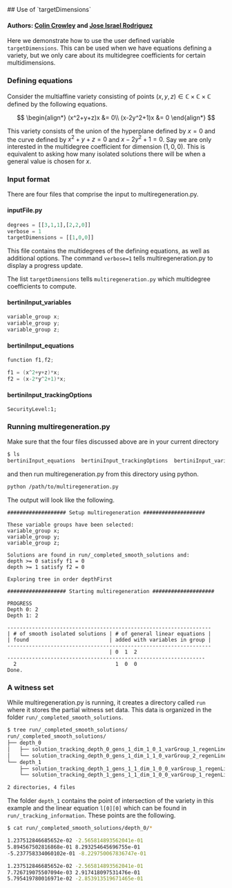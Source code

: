 <link rel="stylesheet" href="modest.css">
<style>
pre, code, pre code {
  max-height: 400px;
}
</style>
## Use of `targetDimensions`

#### Authors: [Colin Crowley](https://sites.google.com/view/colincrowley/home) and [Jose Israel Rodriguez](https://www.math.wisc.edu/~jose/)

Here we demonstrate how to use the user defined variable 
`targetDimensions`. This can be used when we have equations defining a 
variety, but we only care about its multidegree coefficients for certain 
multidimensions.

### Defining equations

Consider the multiaffine variety consisting of points $(x,y,z) \in 
\mathbb{C} \times \mathbb{C} \times \mathbb{C}$ defined by the following 
equations.

$$
\begin{align*}
(x^2+y+z)x &= 0\\
(x-2y^2+1)x &= 0
\end{align*}
$$


This variety consists of the union of the hyperplane defined by $x=0$ 
and the curve defined by $x^2 + y + z = 0$ and $x-2y^2+1=0$. Say we are 
only interested in the multidegree coefficient for dimension $(1,0,0)$. 
This is equivalent to asking how many isolated solutions there will be 
when a general value is chosen for $x$.


### Input format

There are four files that comprise the input to multiregeneration.py.

#### inputFile.py
```python
degrees = [[3,1,1],[2,2,0]]
verbose = 1
targetDimensions = [[1,0,0]]
```
This file contains the multidegrees of the defining equations, as well 
as additional options. The command `verbose=1` tells 
multiregeneration.py to display a progress update.

The list `targetDimensions` tells `multiregeneration.py` which 
multidegree coefficients to compute.

#### bertiniInput_variables
```c
variable_group x;
variable_group y;
variable_group z;
```
#### bertiniInput_equations
```c
function f1,f2;

f1 = (x^2+y+z)*x;
f2 = (x-2*y^2+1)*x;

```
#### bertiniInput_trackingOptions
```
SecurityLevel:1;
```

### Running multiregeneration.py

Make sure that the four files discussed above are in your current 
directory
```bash
$ ls
bertiniInput_equations  bertiniInput_trackingOptions  bertiniInput_variables  inputFile.py
```
and then run multiregeneration.py from this directory using python.
```bash
python /path/to/multiregeneration.py
```
The output will look like the following.
```
################### Setup multiregeneration ####################

These variable groups have been selected:
variable_group x;
variable_group y;
variable_group z;

Solutions are found in run/_completed_smooth_solutions and:
depth >= 0 satisfy f1 = 0
depth >= 1 satisfy f2 = 0

Exploring tree in order depthFirst

################### Starting multiregeneration ####################

PROGRESS
Depth 0: 2
Depth 1: 2

------------------------------------------------------------------
| # of smooth isolated solutions | # of general linear equations |
| found                          | added with variables in group |
------------------------------------------------------------------
                                 | 0  1  2
----------------------------------------------------------------
  2                                1  0  0  
Done.
```

### A witness set
While multiregeneration.py is running, it creates a directory called 
`run` where it stores the partial witness set data. This data is 
organized in the folder `run/_completed_smooth_solutions`.
```bash
$ tree run/_completed_smooth_solutions/
run/_completed_smooth_solutions/
├── depth_0
│   ├── solution_tracking_depth_0_gens_1_dim_1_0_1_varGroup_1_regenLinear_0_pointId_66653943199_980667942803
│   └── solution_tracking_depth_0_gens_1_dim_1_1_0_varGroup_2_regenLinear_0_pointId_66653943199_673635834937
└── depth_1
    ├── solution_tracking_depth_1_gens_1_1_dim_1_0_0_varGroup_1_regenLinear_0_pointId_673635834937_488564508405
    └── solution_tracking_depth_1_gens_1_1_dim_1_0_0_varGroup_1_regenLinear_1_pointId_673635834937_235604432211

2 directories, 4 files
```

The folder `depth_1` contains the point of intersection of 
the variety in this example and the 
linear equation `l[0][0]` which can be found in 
`run/_tracking_information`.
These points are the following.
```bash 
$ cat run/_completed_smooth_solutions/depth_0/*

1.237512846685652e-02 -2.565814893562041e-01
5.894567502816868e-01 8.293254645696755e-01
-5.237758334060102e-01 -8.229750067836747e-01

1.237512846685652e-02 -2.565814893562041e-01
7.726719075507094e-03 2.917418097531476e-01
5.795419780016971e-02 -2.853913519671465e-01
```
